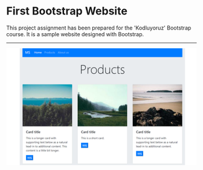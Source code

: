 # First Bootstrap Website
This project assignment has been prepared for the 'Kodluyoruz' Bootstrap course. It is a sample website designed with Bootstrap.

---

!["preview img"](preview.png)